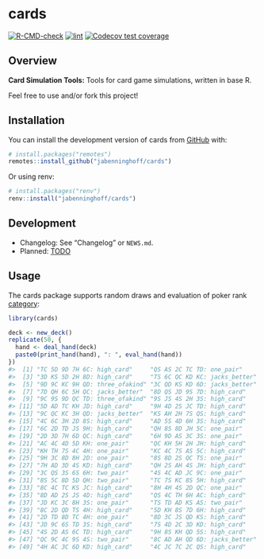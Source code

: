 
<!-- README.md is generated from README.Rmd. Please edit that file -->

# cards

<!-- badges: start -->

[![R-CMD-check](https://github.com/jabenninghoff/cards/workflows/R-CMD-check/badge.svg)](https://github.com/jabenninghoff/cards/actions)
[![lint](https://github.com/jabenninghoff/cards/workflows/lint/badge.svg)](https://github.com/jabenninghoff/cards/actions)
[![Codecov test
coverage](https://codecov.io/gh/jabenninghoff/cards/branch/main/graph/badge.svg)](https://app.codecov.io/gh/jabenninghoff/cards?branch=main)
<!-- badges: end -->

## Overview

**Card Simulation Tools:** Tools for card game simulations, written in
base R.

Feel free to use and/or fork this project!

## Installation

You can install the development version of cards from
[GitHub](https://github.com/) with:

``` r
# install.packages("remotes")
remotes::install_github("jabenninghoff/cards")
```

Or using renv:

``` r
# install.packages("renv")
renv::install("jabenninghoff/cards")
```

## Development

- Changelog: See “Changelog” or `NEWS.md`.
- Planned: [TODO](TODO.md)

## Usage

The cards package supports random draws and evaluation of poker rank
[category](https://en.wikipedia.org/wiki/List_of_poker_hands):

``` r
library(cards)

deck <- new_deck()
replicate(50, {
  hand <- deal_hand(deck)
  paste0(print_hand(hand), ": ", eval_hand(hand))
})
#>  [1] "TC 5D 9D 7H 6C: high_card"     "QS AS 2C TC TD: one_pair"     
#>  [3] "3D KS 5D 2H 8D: high_card"     "TS 6C QC KD KC: jacks_better" 
#>  [5] "9D 9C KC 9H QD: three_ofakind" "3C QD KS KD 6D: jacks_better" 
#>  [7] "7D QH 6C 5H QC: jacks_better"  "8D QS JD 9S 7D: high_card"    
#>  [9] "9C 9S 9D QC TD: three_ofakind" "9S JS 4S 2H 3S: high_card"    
#> [11] "5D AD TC KH JD: high_card"     "9H 4D 2S JC TD: high_card"    
#> [13] "9C QC KC 3H QD: jacks_better"  "KS AH 2H 7S QS: high_card"    
#> [15] "4C 6C 3H 2D 8S: high_card"     "AD 5S 4D 6H 3S: high_card"    
#> [17] "6C 2D TD JS 9H: high_card"     "QH 8S 8D JH 5C: one_pair"     
#> [19] "2D 3D 7H 6D QC: high_card"     "6H 9D AS 3C 3S: one_pair"     
#> [21] "AC 4C 4D 5D KH: one_pair"      "QC KH 5H 2H JH: high_card"    
#> [23] "KH TH 7S 4C 4H: one_pair"      "KC 4C 7S AS 5C: high_card"    
#> [25] "9H 3C 8D 8H 2D: one_pair"      "8S 8D 2S QC TS: one_pair"     
#> [27] "7H AD 3D 4S KD: high_card"     "QH 2S AH 4S JH: high_card"    
#> [29] "3C QS 3S 6S 6H: two_pair"      "4S 4C AD JC 9C: one_pair"     
#> [31] "8S 5C 8D 5D QH: two_pair"      "TC 7S KC 8S 5H: high_card"    
#> [33] "8C 4C TC KS JC: high_card"     "8H 4H 4S 2D QC: one_pair"     
#> [35] "8D AD 2S JS 4D: high_card"     "QS 4C TH 6H AC: high_card"    
#> [37] "JD KC 3C 8H 3S: one_pair"      "TS TD AD KS AS: two_pair"     
#> [39] "8C 2D QD TS 4H: high_card"     "5D KH 8S 7D 6H: high_card"    
#> [41] "2D TD 8D TC 4H: one_pair"      "8D 3C JS QD KS: high_card"    
#> [43] "JD 9C 6S TD 3S: high_card"     "7S 4D 2C 3D KD: high_card"    
#> [45] "4S 2D AS 6C TD: high_card"     "9H 8S KH QD 5S: high_card"    
#> [47] "QC 9C 4C 9S 4S: two_pair"      "8C AD AH QD 6D: jacks_better" 
#> [49] "4H AC 3C 6D KD: high_card"     "4C JC 7C 2C QS: high_card"
```
